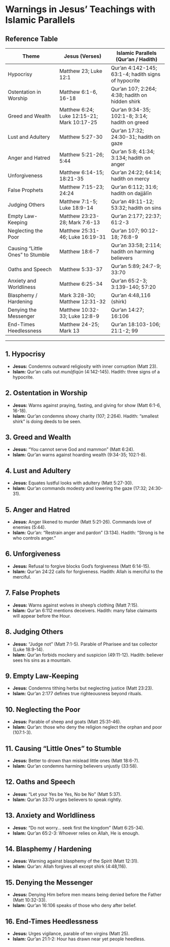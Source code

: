 # Warnings in Jesus’ Teachings with Islamic Parallels

## Reference Table

| Theme                          | Jesus (Verses)                     | Islamic Parallels (Qur’an / Hadith)     |
|--------------------------------|-------------------------------------|-----------------------------------------|
| Hypocrisy                      | Matthew 23; Luke 12:1               | Qur’an 4:142-145; 63:1-4; hadith signs of hypocrite |
| Ostentation in Worship          | Matthew 6:1-6, 16-18                | Qur’an 107; 2:264; 4:38; hadith on hidden shirk |
| Greed and Wealth               | Matthew 6:24; Luke 12:15-21; Mark 10:17-25 | Qur’an 9:34-35; 102:1-8; 3:14; hadith on greed |
| Lust and Adultery              | Matthew 5:27-30                     | Qur’an 17:32; 24:30-31; hadith on gaze |
| Anger and Hatred               | Matthew 5:21-26; 5:44               | Qur’an 5:8; 41:34; 3:134; hadith on anger |
| Unforgiveness                  | Matthew 6:14-15; 18:21-35           | Qur’an 24:22; 64:14; hadith on mercy |
| False Prophets                 | Matthew 7:15-23; 24:24              | Qur’an 6:112; 31:6; hadith on dajjālīn |
| Judging Others                 | Matthew 7:1-5; Luke 18:9-14         | Qur’an 49:11-12; 53:32; hadith on sins |
| Empty Law-Keeping              | Matthew 23:23-28; Mark 7:6-13       | Qur’an 2:177; 22:37; 61:2-3 |
| Neglecting the Poor            | Matthew 25:31-46; Luke 16:19-31     | Qur’an 107; 90:12-18; 76:8-9 |
| Causing “Little Ones” to Stumble | Matthew 18:6-7                     | Qur’an 33:58; 2:114; hadith on harming believers |
| Oaths and Speech               | Matthew 5:33-37                     | Qur’an 5:89; 24:7-9; 33:70 |
| Anxiety and Worldliness        | Matthew 6:25-34                     | Qur’an 65:2-3; 3:139-140; 57:20 |
| Blasphemy / Hardening          | Mark 3:28-30; Matthew 12:31-32      | Qur’an 4:48,116 (shirk) |
| Denying the Messenger          | Matthew 10:32-33; Luke 12:8-9       | Qur’an 14:27; 16:106 |
| End-Times Heedlessness         | Matthew 24-25; Mark 13              | Qur’an 18:103-106; 21:1-2; 99 |

---

## 1. Hypocrisy
- **Jesus:** Condemns outward religiosity with inner corruption (Matt 23).  
- **Islam:** Qur’an calls out *munāfiqūn* (4:142-145). Hadith: three signs of a hypocrite.

## 2. Ostentation in Worship
- **Jesus:** Warns against praying, fasting, and giving for show (Matt 6:1-6, 16-18).  
- **Islam:** Qur’an condemns showy charity (107; 2:264). Hadith: “smallest shirk” is doing deeds to be seen.

## 3. Greed and Wealth
- **Jesus:** “You cannot serve God and mammon” (Matt 6:24).  
- **Islam:** Qur’an warns against hoarding wealth (9:34-35; 102:1-8).

## 4. Lust and Adultery
- **Jesus:** Equates lustful looks with adultery (Matt 5:27-30).  
- **Islam:** Qur’an commands modesty and lowering the gaze (17:32; 24:30-31).

## 5. Anger and Hatred
- **Jesus:** Anger likened to murder (Matt 5:21-26). Commands love of enemies (5:44).  
- **Islam:** Qur’an: “Restrain anger and pardon” (3:134). Hadith: “Strong is he who controls anger.”

## 6. Unforgiveness
- **Jesus:** Refusal to forgive blocks God’s forgiveness (Matt 6:14-15).  
- **Islam:** Qur’an 24:22 calls for forgiveness. Hadith: Allah is merciful to the merciful.

## 7. False Prophets
- **Jesus:** Warns against wolves in sheep’s clothing (Matt 7:15).  
- **Islam:** Qur’an 6:112 mentions deceivers. Hadith: many false claimants will appear before the Hour.

## 8. Judging Others
- **Jesus:** “Judge not” (Matt 7:1-5). Parable of Pharisee and tax collector (Luke 18:9-14).  
- **Islam:** Qur’an forbids mockery and suspicion (49:11-12). Hadith: believer sees his sins as a mountain.

## 9. Empty Law-Keeping
- **Jesus:** Condemns tithing herbs but neglecting justice (Matt 23:23).  
- **Islam:** Qur’an 2:177 defines true righteousness beyond rituals.

## 10. Neglecting the Poor
- **Jesus:** Parable of sheep and goats (Matt 25:31-46).  
- **Islam:** Qur’an: those who deny the religion neglect the orphan and poor (107:1-3).

## 11. Causing “Little Ones” to Stumble
- **Jesus:** Better to drown than mislead little ones (Matt 18:6-7).  
- **Islam:** Qur’an condemns harming believers unjustly (33:58).

## 12. Oaths and Speech
- **Jesus:** “Let your Yes be Yes, No be No” (Matt 5:37).  
- **Islam:** Qur’an 33:70 urges believers to speak rightly.

## 13. Anxiety and Worldliness
- **Jesus:** “Do not worry… seek first the kingdom” (Matt 6:25-34).  
- **Islam:** Qur’an 65:2-3: Whoever relies on Allah, He is enough.

## 14. Blasphemy / Hardening
- **Jesus:** Warning against blasphemy of the Spirit (Matt 12:31).  
- **Islam:** Qur’an: Allah forgives all except shirk (4:48,116).

## 15. Denying the Messenger
- **Jesus:** Denying Him before men means being denied before the Father (Matt 10:32-33).  
- **Islam:** Qur’an 16:106 speaks of those who deny after belief.

## 16. End-Times Heedlessness
- **Jesus:** Urges vigilance, parable of ten virgins (Matt 25).  
- **Islam:** Qur’an 21:1-2: Hour has drawn near yet people heedless.
